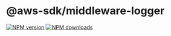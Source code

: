 # @aws-sdk/middleware-logger

[![NPM version](https://img.shields.io/npm/v/@aws-sdk/middleware-logger/rc.svg)](https://www.npmjs.com/package/@aws-sdk/middleware-logger)
[![NPM downloads](https://img.shields.io/npm/dm/@aws-sdk/middleware-logger.svg)](https://www.npmjs.com/package/@aws-sdk/middleware-logger)
